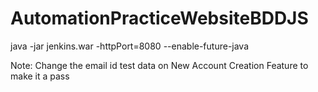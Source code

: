 # AutomationPracticeWebsiteBDDJS
java -jar jenkins.war -httpPort=8080 --enable-future-java

Note: Change the email id test data on New Account Creation Feature to make it a pass
